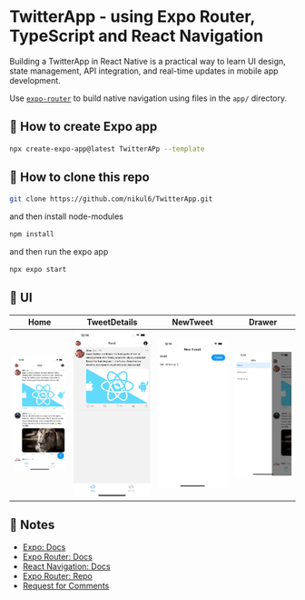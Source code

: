 # TwitterApp - using Expo Router, TypeScript and React Navigation

Building a TwitterApp in React Native is a practical way to learn UI design, state management, API integration, and real-time updates in mobile app development.

Use [`expo-router`](https://expo.github.io/router) to build native navigation using files in the `app/` directory.

## 🚀 How to create Expo app

```sh
npx create-expo-app@latest TwitterAPp --template
```

## 🚀 How to clone this repo

```sh
git clone https://github.com/nikul6/TwitterApp.git
```

and then install node-modules

```sh
npm install
```

and then run the expo app

```sh
npx expo start
```

## 🚀 UI
Home             |  TweetDetails     |  NewTweet             |  Drawer     
-------------------------|-------------------------|-------------------------|-------------------------
![alt text](https://github.com/nikul6/TwitterApp/blob/main/assets/AppImages/HomeUI.png)     |       ![alt text](https://github.com/nikul6/TwitterApp/blob/main/assets/AppImages/TweetDetails.png)      |        ![alt text](https://github.com/nikul6/TwitterApp/blob/main/assets/AppImages/NewTweet.png)     |       ![alt text](https://github.com/nikul6/TwitterApp/blob/main/assets/AppImages/Drawer.png)


## 📝 Notes

- [Expo: Docs](https://docs.expo.dev/)
- [Expo Router: Docs](https://expo.github.io/router)
- [React Navigation: Docs](https://reactnavigation.org/)
- [Expo Router: Repo](https://github.com/expo/router)
- [Request for Comments](https://github.com/expo/router/discussions/1)

